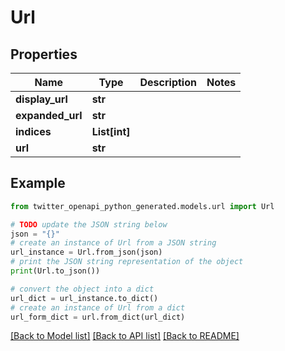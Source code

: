 # Url


## Properties

Name | Type | Description | Notes
------------ | ------------- | ------------- | -------------
**display_url** | **str** |  | 
**expanded_url** | **str** |  | 
**indices** | **List[int]** |  | 
**url** | **str** |  | 

## Example

```python
from twitter_openapi_python_generated.models.url import Url

# TODO update the JSON string below
json = "{}"
# create an instance of Url from a JSON string
url_instance = Url.from_json(json)
# print the JSON string representation of the object
print(Url.to_json())

# convert the object into a dict
url_dict = url_instance.to_dict()
# create an instance of Url from a dict
url_form_dict = url.from_dict(url_dict)
```
[[Back to Model list]](../README.md#documentation-for-models) [[Back to API list]](../README.md#documentation-for-api-endpoints) [[Back to README]](../README.md)


